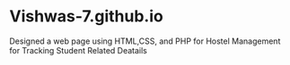 # Vishwas-7.github.io
Designed a web page using HTML,CSS, and PHP for Hostel Management for Tracking Student Related Deatails
